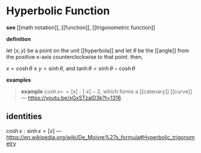 # Hyperbolic Function

**see** [[math notation]], [[function]], [[trigonometric function]]

**definition**

let $(x, y)$ be a point on the unit [[hyperbola]] and let $\theta$ be the [[angle]] from the positive x-axis counterclockwise to that point. then,

$x = \cosh \theta \land y = \sinh \theta$, and $\tanh \theta = \sinh \theta - \cosh \theta$

**examples**

> **example** $\cosh x =\!= [x] : [\cdot x] - 2$, which forms a [[catenary]] [[curve]] &mdash; <https://youtu.be/xGxSTzaID3k?t=1316>

## identities

$\cosh x : \sinh x = [x]$ &mdash; <https://en.wikipedia.org/wiki/De_Moivre%27s_formula#Hyperbolic_trigonometry>
